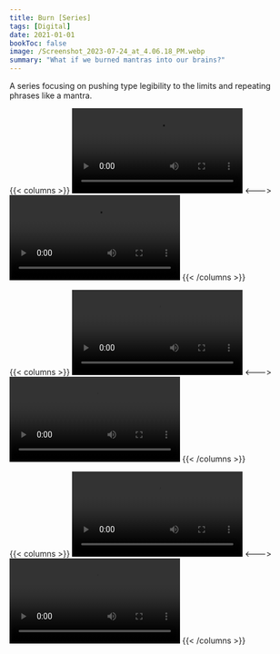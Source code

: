 ```yaml
---
title: Burn [Series]
tags: [Digital]
date: 2021-01-01
bookToc: false
image: /Screenshot_2023-07-24_at_4.06.18_PM.webp
summary: "What if we burned mantras into our brains?"
---
```



A series focusing on pushing type legibility to the limits and repeating phrases like a mantra.

{{< columns >}}
![](/GlitchArt_export_(1).mov)
<--->
![](/GlitchArt_export_(2).mov)
{{< /columns >}}

{{< columns >}}
![](/GlitchArt_export_(3).mov)
<--->
![](/GlitchArt_export_(4).mov)
{{< /columns >}}

{{< columns >}}
![](/GlitchArt_export_(5).mov)
<--->
![](/GlitchArt_export.mov)
{{< /columns >}}